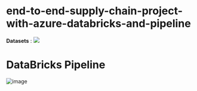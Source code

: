 # end-to-end-supply-chain-project-with-azure-databricks-and-pipeline

**Datasets** : ![](https://www.kaggle.com/datasets/aakash15071996/supply-and-chain-datasets/)


# DataBricks Pipeline
![image](https://github.com/Akashpandey1507/end-to-end-supply-chain-project-with-azure-databricks-and-pipeline/assets/124170332/41ed450e-f513-4251-b5a4-7e68c9a70513)

